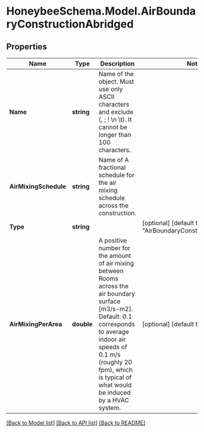 
# HoneybeeSchema.Model.AirBoundaryConstructionAbridged

## Properties

Name | Type | Description | Notes
------------ | ------------- | ------------- | -------------
**Name** | **string** | Name of the object. Must use only ASCII characters and exclude (, ; ! \\n \\t). It cannot be longer than 100 characters. | 
**AirMixingSchedule** | **string** | Name of A fractional schedule for the air mixing schedule across the construction. | 
**Type** | **string** |  | [optional] [default to "AirBoundaryConstructionAbridged"]
**AirMixingPerArea** | **double** | A positive number for the amount of air mixing between Rooms across the air boundary surface [m3/s-m2]. Default: 0.1 corresponds to average indoor air speeds of 0.1 m/s (roughly 20 fpm), which is typical of what would be induced by a HVAC system. | [optional] [default to 0.1M]

[[Back to Model list]](../README.md#documentation-for-models)
[[Back to API list]](../README.md#documentation-for-api-endpoints)
[[Back to README]](../README.md)

